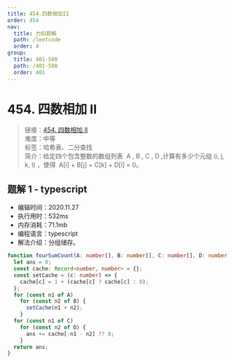```yaml
---
title: 454.四数相加II
order: 454
nav:
  title: 力扣题解
  path: /leetcode
  order: 4
group:
  title: 401-500
  path: /401-500
  order: 401
---
```


# 454. 四数相加 II

> 链接：[454. 四数相加 II](https://leetcode-cn.com/problems/4sum-ii/)  
> 难度：中等  
> 标签：哈希表、二分查找  
> 简介：给定四个包含整数的数组列表  A , B , C , D ,计算有多少个元组 (i, j, k, l) ，使得  A[i] + B[j] + C[k] + D[l] = 0。

## 题解 1 - typescript

- 编辑时间：2020.11.27
- 执行用时：532ms
- 内存消耗：71.1mb
- 编程语言：typescript
- 解法介绍：分组储存。

```typescript
function fourSumCount(A: number[], B: number[], C: number[], D: number[]): number {
  let ans = 0;
  const cache: Record<number, number> = {};
  const setCache = (c: number) => {
    cache[c] = 1 + (cache[c] ? cache[c] : 0);
  };
  for (const n1 of A)
    for (const n2 of B) {
      setCache(n1 + n2);
    }
  for (const n1 of C)
    for (const n2 of D) {
      ans += cache[-n1 - n2] ?? 0;
    }
  return ans;
}
```
